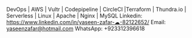 DevOps | AWS | Vultr | Codepipeline | CircleCI |Terraform | Thundra.io | Serverless | Linux | Apache | Nginx | MySQL
Linkedin: https://www.linkedin.com/in/yaseen-zafar-☁-82122652/
Email: yaseenzafar@hotmail.com
WhatsApp: +923312396618

